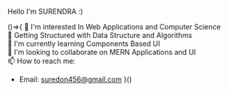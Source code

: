  Hello I'm  SURENDRA :) 

()=>{
👋 I'm interested In Web Applications and Computer Science
<br>
👀 Getting Structured with Data Structure and Algorithms
<br>
🌱 I'm currently learning Components Based UI
<br>
💞️ I'm looking to collaborate on MERN Applications and UI
<br>
📫 How to reach me:
   - Email: suredon456@gmail.com
}()
